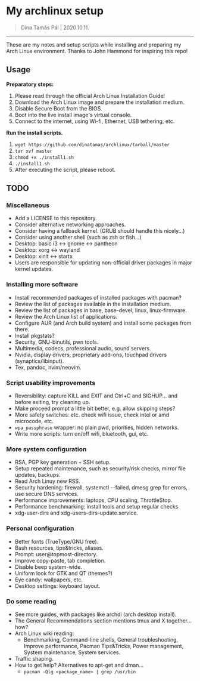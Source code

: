 # My archlinux setup

> Dina Tamás Pál | 2020.10.11.

------------------------------

These are my notes and setup scripts while installing and preparing my Arch
Linux environment. Thanks to John Hammond for inspiring this repo!

## Usage

__Preparatory steps:__
1. Please read through the official Arch Linux Installation Guide!
1. Download the Arch Linux image and prepare the installation medium.
1. Disable Secure Boot from the BIOS.
1. Boot into the live install image's virtual console.
1. Connect to the internet, using Wi-fi, Ethernet, USB tethering, etc.

__Run the install scripts.__
1. `wget https://github.com/dinatamas/archlinux/tarball/master`
1. `tar xvf master`
1. `chmod +x ./install1.sh`
1. `./install1.sh`
1. After executing the script, please reboot.

## TODO

### Miscellaneous
* Add a LICENSE to this repository.
* Consider alternative networking approaches.
* Consider having a fallback kernel. (GRUB should handle this nicely...)
* Consider using another shell (such as zsh or fish...)
* Desktop: basic i3 <-> gnome <-> pantheon
* Desktop: xorg <-> wayland
* Desktop: xinit <-> startx
* Users are responsible for updating non-official driver packages in major kernel updates.

### Installing more software
* Install recommended packages of installed packages with pacman?
* Review the list of packages available in the installation medium.
* Review the list of packages in base, base-devel, linux, linux-firmware.
* Review the Arch Linux list of applications.
* Configure AUR (and Arch build system) and install some packages from there.
* Install pkgstats?
* Security, GNU-binutils, pwn tools.
* Multimedia, codecs, professional audio, sound servers.
* Nvidia, display drivers, proprietary add-ons, touchpad drivers (synaptics/libinput).
* Tex, pandoc, nvim/neovim.

### Script usability improvements
* Reversibility: capture KILL and EXIT and Ctrl+C and SIGHUP... and before exiting, try cleaning up.
* Make proceed prompt a little bit better, e.g. allow skipping steps?
* More safety switches: etc. check wifi issue, check intel or amd microcode, etc.
* `wpa_passphrase` wrapper: no plain pwd, priorities, hidden networks.
* Write more scripts: turn on/off wifi, bluetooth, gui, etc.

### More system configuration
* RSA, PGP key generation + SSH setup.
* Setup repeated maintenance, such as security/risk checks, mirror file updates, backups.
* Read Arch Linuy new RSS.
* Security hardening: firewall, systemctl --failed, dmesg grep for errors, use secure DNS services.
* Performance improvements: laptops, CPU scaling, ThrottleStop.
* Performance benchmarking: install tools and setup regular checks
* xdg-user-dirs and xdg-users-dirs-update.service.

### Personal configuration
* Better fonts (TrueType/GNU free).
* Bash resources, tips&tricks, aliases.
* Prompt: user@topmost-directory.
* Improve copy-paste, tab completion.
* Disable beep system-wide.
* Uniform look for GTK and QT (themes?)
* Eye candy: wallpapers, etc.
* Desktop settings: keyboard layout.

### Do some reading
* See more guides, with packages like archdi (arch desktop install).
* The General Recommendations section mentions tmux and X together... how?
* Arch Linux wiki reading:
    * Benchmarking, Command-line shells, General troubleshooting, Improve performance, Pacman Tips&Tricks, Power management, System maintenance, System services.
* Traffic shaping.
* How to get help? Alternatives to apt-get and dman...
    * `pacman -Qlg <package_name> | grep /usr/bin`
